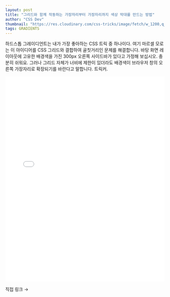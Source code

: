 ```yaml
---
layout: post
title: "그리드와 함께 작동하는 가장자리부터 가장자리까지 색상 막대를 만드는 방법"
author: "CSS Dev"
thumbnail: "https://res.cloudinary.com/css-tricks/image/fetch/w_1200,q_auto,f_auto/https://css-tricks.com/wp-content/uploads/2020/06/grid-rows.png"
tags: GRADIENTS
---
```



하드스톱 그레이디언트는 내가 가장 좋아하는 CSS 트릭 중 하나이다. 여기 마르셀 모로는 이 아이디어를 CSS 그리드와 결합하여 골칫거리인 문제를 해결합니다. 바탕 화면 레이아웃에 고유한 배경색을 가진 300px 오른쪽 사이드바가 있다고 가정해 보십시오. 충분히 쉬워요. 그러나 그리드 자체가 너비에 제한이 있더라도 배경색이 브라우저 창의 오른쪽 가장자리로 확장되기를 바란다고 말합니다. 트릭커.

<div class="wp-block-cp-codepen-gutenberg-embed-block cp_embed_wrapper resizable" style="height: 650px;"><iframe id="cp_embed_eYpGKxg" src="//codepen.io/anon/embed/eYpGKxg?height=650&amp;theme-id=1&amp;slug-hash=eYpGKxg&amp;default-tab=result" height="650" scrolling="no" frameborder="0" allowfullscreen="" allowpaymentrequest="" name="CodePen Embed eYpGKxg" title="CodePen Embed eYpGKxg" class="cp_embed_iframe" style="width: 100%; overflow: hidden; height: 100%;">CodePen Embed Fallback</iframe><div class="win-size-grip" style="touch-action: none;"></div></div>

직접 링크 →
